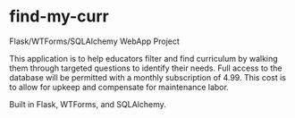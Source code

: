 # find-my-curr
Flask/WTForms/SQLAlchemy WebApp Project

This application is to help educators filter and find curriculum by walking them through targeted questions to identify their needs. Full access to the database will be permitted with a monthly subscription of 4.99. This cost is to allow for upkeep and compensate for maintenance labor. 

Built in Flask, WTForms, and SQLAlchemy.
